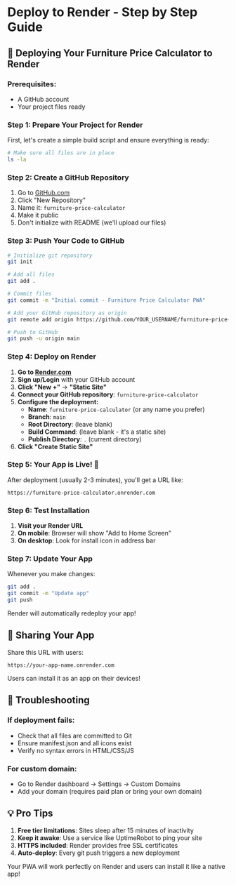 # Deploy to Render - Step by Step Guide

## 🚀 Deploying Your Furniture Price Calculator to Render

### Prerequisites:
- A GitHub account
- Your project files ready

### Step 1: Prepare Your Project for Render

First, let's create a simple build script and ensure everything is ready:

```bash
# Make sure all files are in place
ls -la
```

### Step 2: Create a GitHub Repository

1. Go to [GitHub.com](https://github.com)
2. Click "New Repository"
3. Name it: `furniture-price-calculator`
4. Make it public
5. Don't initialize with README (we'll upload our files)

### Step 3: Push Your Code to GitHub

```bash
# Initialize git repository
git init

# Add all files
git add .

# Commit files
git commit -m "Initial commit - Furniture Price Calculator PWA"

# Add your GitHub repository as origin
git remote add origin https://github.com/YOUR_USERNAME/furniture-price-calculator.git

# Push to GitHub
git push -u origin main
```

### Step 4: Deploy on Render

1. **Go to [Render.com](https://render.com)**
2. **Sign up/Login** with your GitHub account
3. **Click "New +"** → **"Static Site"**
4. **Connect your GitHub repository**: `furniture-price-calculator`
5. **Configure the deployment:**
   - **Name**: `furniture-price-calculator` (or any name you prefer)
   - **Branch**: `main`
   - **Root Directory**: (leave blank)
   - **Build Command**: (leave blank - it's a static site)
   - **Publish Directory**: `.` (current directory)
6. **Click "Create Static Site"**

### Step 5: Your App is Live! 🎉

After deployment (usually 2-3 minutes), you'll get a URL like:
```
https://furniture-price-calculator.onrender.com
```

### Step 6: Test Installation

1. **Visit your Render URL**
2. **On mobile**: Browser will show "Add to Home Screen"
3. **On desktop**: Look for install icon in address bar

### Step 7: Update Your App

Whenever you make changes:
```bash
git add .
git commit -m "Update app"
git push
```
Render will automatically redeploy your app!

## 📱 Sharing Your App

Share this URL with users:
```
https://your-app-name.onrender.com
```

Users can install it as an app on their devices!

## 🔧 Troubleshooting

### If deployment fails:
- Check that all files are committed to Git
- Ensure manifest.json and all icons exist
- Verify no syntax errors in HTML/CSS/JS

### For custom domain:
- Go to Render dashboard → Settings → Custom Domains
- Add your domain (requires paid plan or bring your own domain)

## 💡 Pro Tips

1. **Free tier limitations**: Sites sleep after 15 minutes of inactivity
2. **Keep it awake**: Use a service like UptimeRobot to ping your site
3. **HTTPS included**: Render provides free SSL certificates
4. **Auto-deploy**: Every git push triggers a new deployment

Your PWA will work perfectly on Render and users can install it like a native app!
